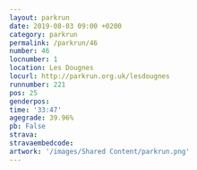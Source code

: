 ```yaml
---
layout: parkrun
date: 2019-08-03 09:00 +0200
category: parkrun
permalink: /parkrun/46
number: 46
locnumber: 1
location: Les Dougnes
locurl: http://parkrun.org.uk/lesdougnes
runnumber: 221
pos: 25
genderpos: 
time: '33:47'
agegrade: 39.96%
pb: False
strava: 
stravaembedcode:
artwork: '/images/Shared Content/parkrun.png'
---
```

